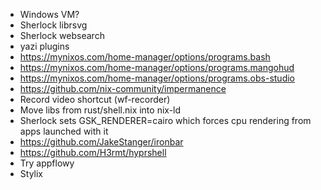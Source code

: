 - Windows VM?
- Sherlock librsvg
- Sherlock websearch
- yazi plugins
- https://mynixos.com/home-manager/options/programs.bash
- https://mynixos.com/home-manager/options/programs.mangohud
- https://mynixos.com/home-manager/options/programs.obs-studio
- https://github.com/nix-community/impermanence
- Record video shortcut (wf-recorder)
- Move libs from rust/shell.nix into nix-ld
- Sherlock sets GSK_RENDERER=cairo which forces cpu rendering from apps launched with it
- https://github.com/JakeStanger/ironbar
- https://github.com/H3rmt/hyprshell
- Try appflowy
- Stylix
